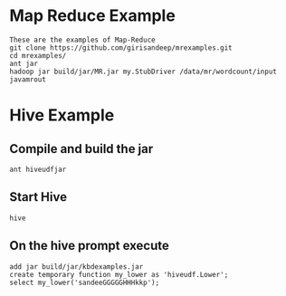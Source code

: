 # Map Reduce Example
~~~~
These are the examples of Map-Reduce
git clone https://github.com/girisandeep/mrexamples.git
cd mrexamples/
ant jar
hadoop jar build/jar/MR.jar my.StubDriver /data/mr/wordcount/input javamrout
~~~~

# Hive Example

## Compile and build the jar
`ant hiveudfjar`

## Start Hive
`hive`

## On the hive prompt execute
~~~~
add jar build/jar/kbdexamples.jar
create temporary function my_lower as 'hiveudf.Lower';
select my_lower('sandeeGGGGGHHHkkp');
~~~~
